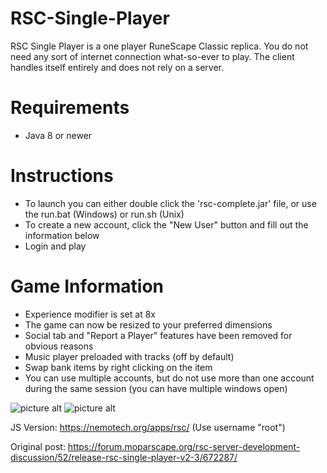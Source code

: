 # RSC-Single-Player
RSC Single Player is a one player RuneScape Classic replica. You do not need any sort of internet connection what-so-ever to play. The client handles itself entirely and does not rely on a server.

# Requirements
* Java 8 or newer

# Instructions
* To launch you can either double click the 'rsc-complete.jar' file, or use the run.bat (Windows) or run.sh (Unix)
* To create a new account, click the "New User" button and fill out the information below
* Login and play
    
# Game Information
* Experience modifier is set at 8x
* The game can now be resized to your preferred dimensions
* Social tab and "Report a Player" features have been removed for obvious reasons
* Music player preloaded with tracks (off by default)
* Swap bank items by right clicking on the item
* You can use multiple accounts, but do not use more than one account during the same session (you can have multiple windows open)

![picture alt](https://nemotech.org/rsc/mopar1.png "RSCSP1")
![picture alt](https://nemotech.org/rsc/mopar2.png "RSCSP2")

JS Version: https://nemotech.org/apps/rsc/ (Use username "root")

Original post: https://forum.moparscape.org/rsc-server-development-discussion/52/release-rsc-single-player-v2-3/672287/
